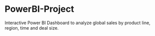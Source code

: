 # PowerBI-Project
Interactive Power BI Dashboard to analyze global sales by product line, region, time and deal size.
